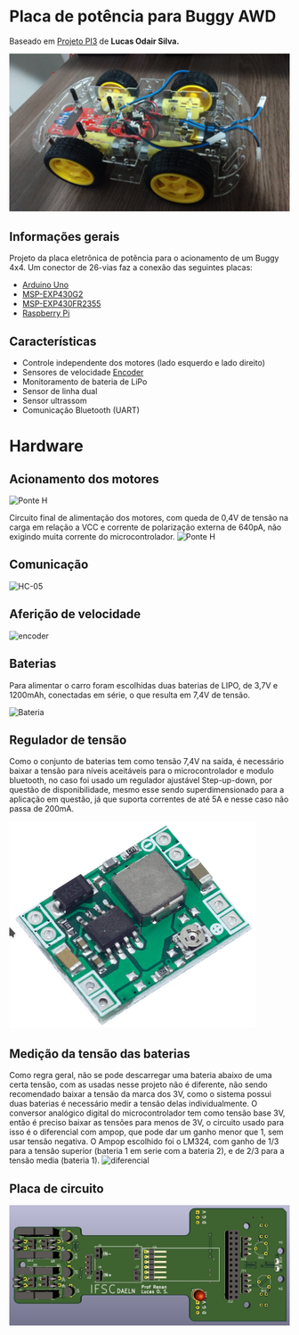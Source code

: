 # Placa de potência para Buggy AWD

Baseado em [Projeto PI3](https://github.com/luscasos/PI3-carro) de __Lucas Odair Silva.__

![carro final](./images/photo_01.jpg)

## Informações gerais

Projeto da placa eletrônica de potência para o acionamento de um Buggy 4x4. Um conector de 26-vias faz a conexão das seguintes placas:

- [Arduino Uno](https://github.com/xtarke/avrlibs/tree/master/shields/carrinho_shield)
- [MSP-EXP430G2](https://github.com/xtarke/msplibs/tree/master/hardware/shield_exp430g2)
- [MSP-EXP430FR2355](https://github.com/xtarke/msplibs/tree/master/hardware/shield_exp430fr2355)
- [Raspberry Pi](https://github.com/xtarke/automated_buggy)

## Características

- Controle independente dos motores (lado esquerdo e lado direito)
- Sensores de velocidade [Encoder](https://www.filipeflop.com/produto/sensor-de-velocidade-encoder/)
- Monitoramento de bateria de LiPo
- Sensor de linha dual
- Sensor ultrassom
- Comunicação Bluetooth (UART)


# Hardware

## Acionamento dos motores

![Ponte H](https://i.ibb.co/JCv0MNN/ponte-h.png)

Circuito final de alimentação dos motores, com queda de 0,4V de tensão na carga em relação a VCC e corrente de polarização externa de 640pA, não exigindo muita corrente do microcontrolador.
![Ponte H](https://i.ibb.co/ZXjB03W/ponte.png)

## Comunicação

![HC-05](https://i.ebayimg.com/images/g/U7MAAOSw6jJb868K/s-l300.jpg)

## Aferição de velocidade

![encoder](https://cdn.awsli.com.br/600x450/154/154718/produto/24268110/4b2e443ab4.jpg)

## Baterias
Para alimentar o carro foram escolhidas duas baterias de LIPO, de 3,7V e 1200mAh, conectadas em série, o que resulta em 7,4V de tensão.

![Bateria](https://encrypted-tbn2.gstatic.com/shopping?q=tbn:ANd9GcSpjiAIQ2f9JGUJtZus21vVg8vtvALbAbm2rqdRHKAY2R2VNm6NoqiVKkhJ6pQQutPrGLsdANjfVmnbD21Rb0aYAq7dlIuCOGFzmBbqDxXh0q080XQtv5Aq&usqp=CAc)

## Regulador de tensão
Como o conjunto de baterias tem como tensão 7,4V na saída, é necessário baixar a tensão para níveis aceitáveis para o microcontrolador e modulo bluetooth, no caso foi usado um regulador ajustável Step-up-down, por questão de disponibilidade, mesmo esse sendo superdimensionado para a aplicação em questão, já que suporta correntes de até 5A e nesse caso não passa de 200mA.

![Regulador](./images/buck.png)

## Medição da tensão das baterias
Como regra geral, não se pode descarregar uma bateria abaixo de uma certa tensão, com as usadas nesse projeto não é diferente, não sendo recomendado baixar a tensão da marca dos 3V, como o sistema possui duas baterias é necessário medir a tensão delas individualmente. O conversor analógico digital do microcontrolador tem como tensão base 3V, então é preciso baixar as tensões para menos de 3V, o circuito usado para isso é o diferencial com ampop, que pode dar um ganho menor que 1, sem usar tensão negativa. O Ampop escolhido foi o LM324, com ganho de 1/3 para a tensão superior (bateria 1 em serie com a bateria 2), e de 2/3 para a tensão media (bateria 1).
![diferencial](http://www.c2o.pro.br/hackaguas/figuras/amplificador_operacional_diferencial.png)


## Placa de circuito

![carro visto de cima](./images/board.png)

